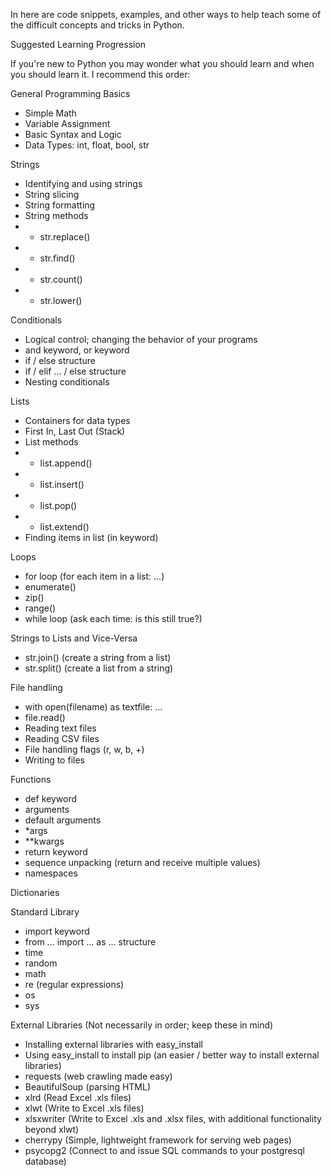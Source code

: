 In here are code snippets, examples, and other ways to help teach some of the difficult concepts and tricks in Python.

Suggested Learning Progression

If you're new to Python you may wonder what you should learn and when you should learn it.  I recommend this order:

General Programming Basics
- Simple Math
- Variable Assignment
- Basic Syntax and Logic
- Data Types: int, float, bool, str

Strings
- Identifying and using strings
- String slicing
- String formatting
- String methods
- - str.replace()
- - str.find()
- - str.count()
- - str.lower()

Conditionals
- Logical control; changing the behavior of your programs
- and keyword, or keyword
- if / else structure
- if / elif ... / else structure
- Nesting conditionals

Lists
- Containers for data types
- First In, Last Out (Stack)
- List methods
- - list.append()
- - list.insert()
- - list.pop()
- - list.extend()
- Finding items in list (in keyword)

Loops
- for loop (for each item in a list: ...)
- enumerate()
- zip()
- range()
- while loop (ask each time: is this still true?)

Strings to Lists and Vice-Versa
- str.join() (create a string from a list)
- str.split() (create a list from a string)

File handling
- with open(filename) as textfile: ...
- file.read()
- Reading text files 
- Reading CSV files
- File handling flags (r, w, b, +)
- Writing to files

Functions
- def keyword
- arguments
- default arguments
- *args
- **kwargs
- return keyword
- sequence unpacking (return and receive multiple values)
- namespaces

Dictionaries


Standard Library
- import keyword
- from ... import ... as ... structure
- time
- random
- math
- re (regular expressions)
- os
- sys

External Libraries (Not necessarily in order; keep these in mind)
- Installing external libraries with easy_install
- Using easy_install to install pip (an easier / better way to install external libraries)
- requests (web crawling made easy)
- BeautifulSoup (parsing HTML)
- xlrd (Read Excel .xls files)
- xlwt (Write to Excel .xls files)
- xlsxwriter (Write to Excel .xls and .xlsx files, with additional functionality beyond xlwt)
- cherrypy (Simple, lightweight framework for serving web pages)
- psycopg2 (Connect to and issue SQL commands to your postgresql database)